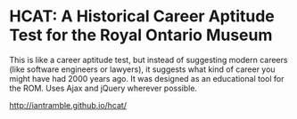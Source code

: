 HCAT: A Historical Career Aptitude Test for the Royal Ontario Museum
====================================================================

This is like a career aptitude test, but instead of suggesting modern careers (like software engineers or lawyers), it suggests what kind of career you might have had 2000 years ago. It was designed as an educational tool for the ROM. Uses Ajax and jQuery wherever possible. 

http://iantramble.github.io/hcat/
